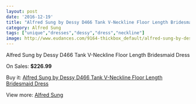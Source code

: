 ```yaml
---
layout: post
date: '2016-12-19'
title: "Alfred Sung by Dessy D466 Tank V-Neckline Floor Length Bridesmaid Dress"
category: Alfred Sung
tags: ["unique","dresses","dessy","dress","neckline"]
image: http://www.eudances.com/9164-thickbox_default/alfred-sung-by-dessy-d466-tank-v-neckline-floor-length-bridesmaid-dress.jpg
---
```

Alfred Sung by Dessy D466 Tank V-Neckline Floor Length Bridesmaid Dress

On Sales: **$226.99**
<a href="https://www.eudances.com/en/alfred-sung/3077-alfred-sung-by-dessy-d466-tank-v-neckline-floor-length-bridesmaid-dress.html"><amp-img layout="responsive" width="600" height="600" src="//www.eudances.com/9164-thickbox_default/alfred-sung-by-dessy-d466-tank-v-neckline-floor-length-bridesmaid-dress.jpg" alt="Alfred Sung by Dessy D466 Tank V-Neckline Floor Length Bridesmaid Dress 0" /></a>
<a href="https://www.eudances.com/en/alfred-sung/3077-alfred-sung-by-dessy-d466-tank-v-neckline-floor-length-bridesmaid-dress.html"><amp-img layout="responsive" width="600" height="600" src="//www.eudances.com/9165-thickbox_default/alfred-sung-by-dessy-d466-tank-v-neckline-floor-length-bridesmaid-dress.jpg" alt="Alfred Sung by Dessy D466 Tank V-Neckline Floor Length Bridesmaid Dress 1" /></a>
<a href="https://www.eudances.com/en/alfred-sung/3077-alfred-sung-by-dessy-d466-tank-v-neckline-floor-length-bridesmaid-dress.html"><amp-img layout="responsive" width="600" height="600" src="//www.eudances.com/9166-thickbox_default/alfred-sung-by-dessy-d466-tank-v-neckline-floor-length-bridesmaid-dress.jpg" alt="Alfred Sung by Dessy D466 Tank V-Neckline Floor Length Bridesmaid Dress 2" /></a>
<a href="https://www.eudances.com/en/alfred-sung/3077-alfred-sung-by-dessy-d466-tank-v-neckline-floor-length-bridesmaid-dress.html"><amp-img layout="responsive" width="600" height="600" src="//www.eudances.com/9167-thickbox_default/alfred-sung-by-dessy-d466-tank-v-neckline-floor-length-bridesmaid-dress.jpg" alt="Alfred Sung by Dessy D466 Tank V-Neckline Floor Length Bridesmaid Dress 3" /></a>

Buy it: [Alfred Sung by Dessy D466 Tank V-Neckline Floor Length Bridesmaid Dress](https://www.eudances.com/en/alfred-sung/3077-alfred-sung-by-dessy-d466-tank-v-neckline-floor-length-bridesmaid-dress.html "Alfred Sung by Dessy D466 Tank V-Neckline Floor Length Bridesmaid Dress")

View more: [Alfred Sung](https://www.eudances.com/en/52-alfred-sung "Alfred Sung")